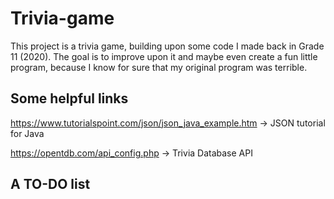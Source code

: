 # Trivia-game
This project is a trivia game, building upon some code I made back in Grade 11 (2020). The goal is to improve upon it and maybe even create a fun little program, because I know for sure that my original program was terrible.

## Some helpful links
https://www.tutorialspoint.com/json/json_java_example.htm -> JSON tutorial for Java

https://opentdb.com/api_config.php -> Trivia Database API

## A TO-DO list
